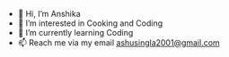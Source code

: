 - 👋 Hi, I’m Anshika
- 👀 I’m interested in Cooking and Coding
- 🌱 I’m currently learning Coding
- 📫 Reach me via my email ashusingla2001@gmail.com
